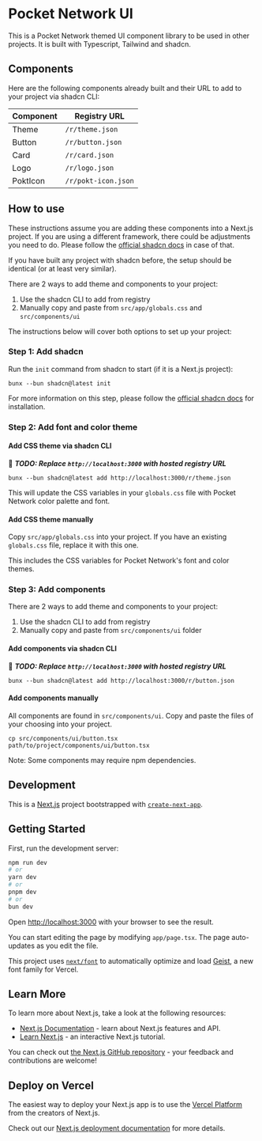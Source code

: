 # Pocket Network UI

This is a Pocket Network themed UI component library to be used in other projects. It is built with Typescript, Tailwind and shadcn.

## Components

Here are the following components already built and their URL to add to your project via shadcn CLI:

| Component | Registry URL |
|-----------|--------------|
| Theme | `/r/theme.json` |
| Button | `/r/button.json` |
| Card | `/r/card.json` |
| Logo | `/r/logo.json` |
| PoktIcon | `/r/pokt-icon.json` |

## How to use

These instructions assume you are adding these components into a Next.js project. If you are using a different framework, there could be adjustments you need to do. Please follow the [official shadcn docs](https://ui.shadcn.com/docs/installation) in case of that.

If you have built any project with shadcn before, the setup should be identical (or at least very similar).

There are 2 ways to add theme and components to your project:
1. Use the shadcn CLI to add from registry
2. Manually copy and paste from `src/app/globals.css` and `src/components/ui`

The instructions below will cover both options to set up your project:

### Step 1: Add shadcn

Run the `init` command from shadcn to start (if it is a Next.js project):

```
bunx --bun shadcn@latest init
```

For more information on this step, please follow the [official shadcn docs](https://ui.shadcn.com/docs/installation) for installation.

### Step 2: Add font and color theme

#### Add CSS theme via shadcn CLI
🚧 ***TODO: Replace `http://localhost:3000` with hosted registry URL***
```
bunx --bun shadcn@latest add http://localhost:3000/r/theme.json
```

This will update the CSS variables in your `globals.css` file with Pocket Network color palette and font.

#### Add CSS theme manually
Copy `src/app/globals.css` into your project. If you have an existing `globals.css` file, replace it with this one.

This includes the CSS variables for Pocket Network's font and color themes.

### Step 3: Add components
There are 2 ways to add theme and components to your project:
1. Use the shadcn CLI to add from registry
2. Manually copy and paste from `src/components/ui` folder

#### Add components via shadcn CLI
🚧 ***TODO: Replace `http://localhost:3000` with hosted registry URL***
```
bunx --bun shadcn@latest add http://localhost:3000/r/button.json
```

#### Add components manually
All components are found in `src/components/ui`. Copy and paste the files of your choosing into your project.

```
cp src/components/ui/button.tsx path/to/project/components/ui/button.tsx
```

Note: Some components may require npm dependencies.

## Development

This is a [Next.js](https://nextjs.org) project bootstrapped with [`create-next-app`](https://nextjs.org/docs/app/api-reference/cli/create-next-app).

## Getting Started

First, run the development server:

```bash
npm run dev
# or
yarn dev
# or
pnpm dev
# or
bun dev
```

Open [http://localhost:3000](http://localhost:3000) with your browser to see the result.

You can start editing the page by modifying `app/page.tsx`. The page auto-updates as you edit the file.

This project uses [`next/font`](https://nextjs.org/docs/app/building-your-application/optimizing/fonts) to automatically optimize and load [Geist](https://vercel.com/font), a new font family for Vercel.

## Learn More

To learn more about Next.js, take a look at the following resources:

- [Next.js Documentation](https://nextjs.org/docs) - learn about Next.js features and API.
- [Learn Next.js](https://nextjs.org/learn) - an interactive Next.js tutorial.

You can check out [the Next.js GitHub repository](https://github.com/vercel/next.js) - your feedback and contributions are welcome!

## Deploy on Vercel

The easiest way to deploy your Next.js app is to use the [Vercel Platform](https://vercel.com/new?utm_medium=default-template&filter=next.js&utm_source=create-next-app&utm_campaign=create-next-app-readme) from the creators of Next.js.

Check out our [Next.js deployment documentation](https://nextjs.org/docs/app/building-your-application/deploying) for more details.
